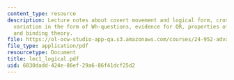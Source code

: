 ```yaml
---
content_type: resource
description: Lecture notes about covert movement and logical form, cross linguistic
  variation in the form of Wh-questions, evidence for QR, properties of movement,
  and binding theory.
file: https://ol-ocw-studio-app-qa.s3.amazonaws.com/courses/24-952-advanced-syntax-spring-2007/6830dadd424e86ef29a686f41dcf25d2_lec1_logical.pdf
file_type: application/pdf
resourcetype: Document
title: lec1_logical.pdf
uid: 6830dadd-424e-86ef-29a6-86f41dcf25d2
---
```

